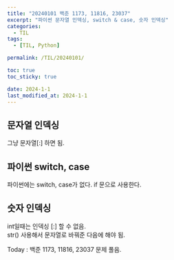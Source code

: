 ```yaml
---
title: "20240101 백준 1173, 11816, 23037"
excerpt: "파이썬 문자열 인덱싱, switch & case, 숫자 인덱싱"
categories:
  - TIL
tags:
  - [TIL, Python]

permalink: /TIL/20240101/

toc: true
toc_sticky: true

date: 2024-1-1
last_modified_at: 2024-1-1
---
```


## 문자열 인덱싱
그냥 문자열[:] 하면 됨.

## 파이썬 switch, case
파이썬에는 switch, case가 없다. if 문으로 사용한다.

## 숫자 인덱싱
int일때는 인덱싱 [:] 할 수 없음.   
str() 사용해서 문자열로 바꿔준 다음에 해야 됨.
   

Today : 백준 1173, 11816, 23037 문제 풀음.
